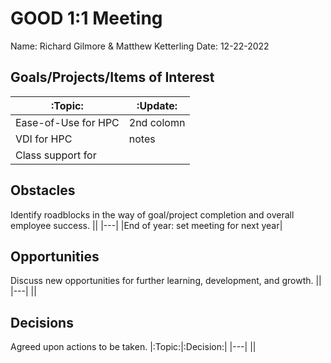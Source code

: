 # GOOD 1:1 Meeting 
Name: Richard Gilmore & Matthew Ketterling
Date: 12-22-2022
## Goals/Projects/Items of Interest 
|:Topic:|:Update:|
|---|---|
|Ease-of-Use for HPC| 2nd colomn|
|VDI for HPC| notes
|Class support for 

## Obstacles
Identify roadblocks in the way of goal/project completion and overall employee success.
||
|---|
|End of year: set meeting for next year|

## Opportunities 
Discuss new opportunities for further learning, development, and growth.
||
|---|
||

## Decisions
Agreed upon actions to be taken.
|:Topic:|:Decision:|
|---|
||

